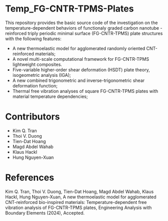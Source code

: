 # Temp_FG-CNTR-TPMS-Plates
This repository provides the basic source code of the investigation on the temperature-dependent behaviors of functionaly graded carbon nanotube -reinforced triply periodic minimal surface (FG-CNTR-TPMS) plate structures with the following features:
- A new thermoelastic model for agglomerated randomly oriented CNT-reinforced materials;
- A novel multi-scale computational framework for FG-CNTR-TPMS lightweight composites.
- Five-variable higher-order shear deformation (HSDT) plate theory, isogeometric analysis (IGA);
- A new combined trigonometric and inverse-trigonometric shear deformation function;
- Thermal free vibration analyses of square FG-CNTR-TPMS plates with material temperature dependencies;

# Contributors
- Kim Q. Tran
- Thoi V. Duong
- Tien-Dat Hoang
- Magd Abdel Wahab
- Klaus Hackl
- Hung Nguyen-Xuan

# References
Kim Q. Tran, Thoi V. Duong, Tien-Dat Hoang, Magd Abdel Wahab, Klaus Hackl, Hung Nguyen-Xuan, A new thermoelastic model for agglomerated CNT-reinforced bio-inspired materials: Temperature-dependent free vibration analysis of FG-CNTR-TPMS plates, Engineering Analysis with Boundary Elements (2024), Accepted.

